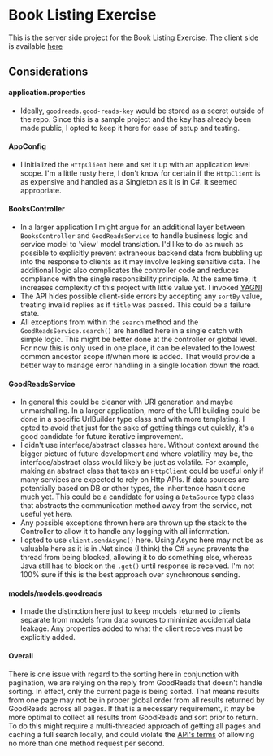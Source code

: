 # Book Listing Exercise
This is the server side project for the Book Listing Exercise. The client side is available [here](https://github.com/amkozak89/BookReviewClient/blob/main/README.md)

## Considerations
#### application.properties
 - Ideally, `goodreads.good-reads-key` would be stored as a secret outside of the repo. Since this is a sample project and the key has already been made public, I opted to keep it here for ease of setup and testing.
#### AppConfig
 - I initialized the `HttpClient` here and set it up with an application level scope. I'm a little rusty here, I don't know for certain if the `HttpClient` is as expensive and handled as a Singleton as it is in C#. It seemed appropriate.
 
#### BooksController
 - In a larger application I might argue for an additional layer between `BooksController` and `GoodReadsService` to handle business logic and service model to 'view' model translation.
 I'd like to do as much as possible to explicitly prevent extraneous backend data from bubbling up into the response to clients as it may involve leaking sensitive data. 
 The additional logic also complicates the controller code and reduces compliance with the single responsibility principle. At the same time, it increases complexity of this project with little value yet. I invoked [YAGNI](https://martinfowler.com/bliki/Yagni.html)
 - The API hides possible client-side errors by accepting any `sortBy` value, treating invalid replies as if `title` was passed. This could be a failure state.
 - All exceptions from within the `search` method and the `GoodReadsService.search()` are handled here in a single catch with simple logic. This might be better done at the controller or global level. For now this is only used in one place, it can be elevated to the lowest common ancestor scope if/when more is added.
 That would provide a better way to manage error handling in a single location down the road.

#### GoodReadsService
 - In general this could be cleaner with URI generation and maybe unmarshalling. In a larger application, more of the URI building could be done in a specific UrlBuilder type class and with more templating.
 I opted to avoid that just for the sake of getting things out quickly, it's a good candidate for future iterative improvement.
 - I didn't use interface/abstract classes here. Without context around the bigger picture of future development and where volatility may be, the interface/abstract class would likely be just as volatile. 
 For example, making an abstract class that takes an `HttpClient` could be useful only if many services are expected to rely on Http APIs. If data sources are potentially based on DB or other types, the inheritence hasn't done much yet.
 This could be a candidate for using a `DataSource` type class that abstracts the communication method away from the service, not useful yet here.
 - Any possible exceptions thrown here are thrown up the stack to the Controller to allow it to handle any logging with all information.
 - I opted to use `client.sendAsync()` here. Using Async here may not be as valuable here as it is in .Net since (I think) the C# `async` prevents the thread from being blocked, allowing it to do something else, whereas Java still has to block on the `.get()` until response is received. I'm not 100% sure if this is the best approach over synchronous sending. 
 
 #### models/models.goodreads
  - I made the distinction here just to keep models returned to clients separate from models from data sources to minimize accidental data leakage. Any properties added to what the client receives must be explicitly added.
  
 #### Overall
 There is one issue with regard to the sorting here in conjunction with pagination, we are relying on the reply from GoodReads that doesn't handle sorting.
 In effect, only the current page is being sorted. That means results from one page may not be in proper global order from all results returned by GoodReads across all pages.
 If that is a necessary requirement, it may be more optimal to collect all results from GoodReads and sort prior to return. 
 To do this might require a multi-threaded approach of getting all pages and caching a full search locally, and could violate the [API's terms](https://www.goodreads.com/api/terms) of allowing no more than one method request per second.
